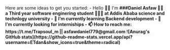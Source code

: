 <!--
**ETdan/ETdan** is a ✨ _special_ ✨ repository because its `README.md` (this file) appears on your GitHub profile.
--!>
Here are some ideas to get you started:
-  Hello 👋🏿 I'm <b> ###Daniel Asfaw 👨🏿 a Third year software enginering student 👨🏿‍💻 at Addis Ababa science and technlogy university
- 🌱 I’m currently learning Backend development
- 🤔 I’m currently looking for interniships
- 📫 How to reach me: https://t.me/Trapsoul_m || asfawdaniel779@gmail.com

![Anurag's GitHub stats](https://github-readme-stats.vercel.app/api?username=ETdan&show_icons=true&theme=radical)
